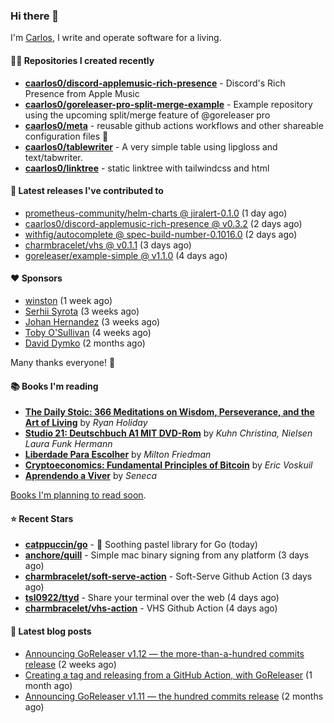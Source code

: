### Hi there 👋

I'm [Carlos](https://caarlos0.dev), I write and operate software for a living.

#### 👨‍💻 Repositories I created recently
- **[caarlos0/discord-applemusic-rich-presence](https://github.com/caarlos0/discord-applemusic-rich-presence)** - Discord&#39;s Rich Presence from Apple Music
- **[caarlos0/goreleaser-pro-split-merge-example](https://github.com/caarlos0/goreleaser-pro-split-merge-example)** - Example repository using the upcoming split/merge feature of @goreleaser pro
- **[caarlos0/meta](https://github.com/caarlos0/meta)** - reusable github actions workflows and other shareable configuration files 🫥
- **[caarlos0/tablewriter](https://github.com/caarlos0/tablewriter)** - A very simple table using lipgloss and text/tabwriter.
- **[caarlos0/linktree](https://github.com/caarlos0/linktree)** - static linktree with tailwindcss and html

#### 🚀 Latest releases I've contributed to


- [prometheus-community/helm-charts @ jiralert-0.1.0](https://github.com/prometheus-community/helm-charts/releases/tag/jiralert-0.1.0) (1 day ago)
- [caarlos0/discord-applemusic-rich-presence @ v0.3.2](https://github.com/caarlos0/discord-applemusic-rich-presence/releases/tag/v0.3.2) (2 days ago)
- [withfig/autocomplete @ spec-build-number-0.1016.0](https://github.com/withfig/autocomplete/releases/tag/spec-build-number-0.1016.0) (2 days ago)
- [charmbracelet/vhs @ v0.1.1](https://github.com/charmbracelet/vhs/releases/tag/v0.1.1) (3 days ago)
- [goreleaser/example-simple @ v1.1.0](https://github.com/goreleaser/example-simple/releases/tag/v1.1.0) (4 days ago)

#### ❤️ Sponsors
- [winston](https://github.com/nekowinston) (1 week ago)
- [Serhii Syrota](https://github.com/ssyrota) (3 weeks ago)
- [Johan Hernandez](https://github.com/bithavoc) (3 weeks ago)
- [Toby O&#39;Sullivan](https://github.com/tobywan) (4 weeks ago)
- [David Dymko](https://github.com/ddymko) (2 months ago)

Many thanks everyone! 🙏

#### 📚 Books I'm reading
- **[The Daily Stoic: 366 Meditations on Wisdom, Perseverance, and the Art of Living](https://www.goodreads.com/book/show/29093292-the-daily-stoic)** by _Ryan Holiday_
- **[Studio 21: Deutschbuch A1 MIT DVD-Rom](https://www.goodreads.com/book/show/25495148-studio-21)** by _Kuhn Christina, Nielsen Laura Funk Hermann_
- **[Liberdade Para Escolher](https://www.goodreads.com/book/show/17238591-liberdade-para-escolher)** by _Milton Friedman_
- **[Cryptoeconomics: Fundamental Principles of Bitcoin](https://www.goodreads.com/book/show/56919322-cryptoeconomics)** by _Eric Voskuil_
- **[Aprendendo a Viver](https://www.goodreads.com/book/show/28219486-aprendendo-a-viver)** by _Seneca_

[Books I'm planning to read soon](https://www.amazon.com.br/hz/wishlist/ls/EB8P7VS717SV).

#### ⭐ Recent Stars


- **[catppuccin/go](https://github.com/catppuccin/go)** - 🦫 Soothing pastel library for Go (today)
- **[anchore/quill](https://github.com/anchore/quill)** - Simple mac binary signing from any platform (3 days ago)
- **[charmbracelet/soft-serve-action](https://github.com/charmbracelet/soft-serve-action)** - Soft-Serve Github Action (3 days ago)
- **[tsl0922/ttyd](https://github.com/tsl0922/ttyd)** - Share your terminal over the web (4 days ago)
- **[charmbracelet/vhs-action](https://github.com/charmbracelet/vhs-action)** - VHS Github Action (4 days ago)

#### 📄 Latest blog posts
- [Announcing GoReleaser v1.12 — the more-than-a-hundred commits release](https://carlosbecker.com/posts/goreleaser-v1.12/) (2 weeks ago)
- [Creating a tag and releasing from a GitHub Action, with GoReleaser](https://carlosbecker.com/posts/goreleaser-create-tag-action/) (1 month ago)
- [Announcing GoReleaser v1.11 — the hundred commits release](https://carlosbecker.com/posts/goreleaser-v1.11/) (2 months ago)
